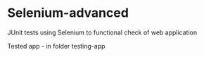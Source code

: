 # Selenium-advanced
JUnit tests using Selenium to functional check of web application

Tested app - in folder testing-app

